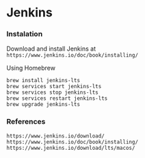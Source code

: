 # Jenkins

### Instalation
Download and install Jenkins at `https://www.jenkins.io/doc/book/installing/`

Using Homebrew
```
brew install jenkins-lts
brew services start jenkins-lts
brew services stop jenkins-lts
brew services restart jenkins-lts
brew upgrade jenkins-lts
```

### References
```
https://www.jenkins.io/download/
https://www.jenkins.io/doc/book/installing/
https://www.jenkins.io/download/lts/macos/
```
